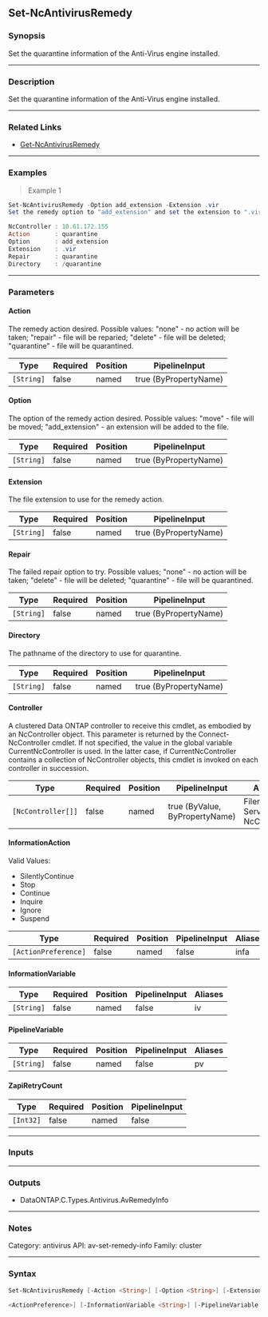 Set-NcAntivirusRemedy
---------------------

### Synopsis
Set the quarantine information of the Anti-Virus engine installed.

---

### Description

Set the quarantine information of the Anti-Virus engine installed.

---

### Related Links
* [Get-NcAntivirusRemedy](Get-NcAntivirusRemedy)

---

### Examples
> Example 1

```PowerShell
Set-NcAntivirusRemedy -Option add_extension -Extension .vir
Set the remedy option to "add_extension" and set the extension to ".vir".

NcController : 10.61.172.155
Action       : quarantine
Option       : add_extension
Extension    : .vir
Repair       : quarantine
Directory    : /quarantine

```

---

### Parameters
#### **Action**
The remedy action desired. Possible values: "none" - no action will be taken; "repair" - file will be reparied; "delete" - file will be deleted; "quarantine" -  file will be quarantined.

|Type      |Required|Position|PipelineInput        |
|----------|--------|--------|---------------------|
|`[String]`|false   |named   |true (ByPropertyName)|

#### **Option**
The option of the remedy action desired. Possible values: "move" - file will be moved; "add_extension" - an extension will be added to the file.

|Type      |Required|Position|PipelineInput        |
|----------|--------|--------|---------------------|
|`[String]`|false   |named   |true (ByPropertyName)|

#### **Extension**
The file extension to use for the remedy action.

|Type      |Required|Position|PipelineInput        |
|----------|--------|--------|---------------------|
|`[String]`|false   |named   |true (ByPropertyName)|

#### **Repair**
The failed repair option to try. Possible values; "none" - no action will be taken; "delete" - file will be deleted; "quarantine" - file will be quarantined.

|Type      |Required|Position|PipelineInput        |
|----------|--------|--------|---------------------|
|`[String]`|false   |named   |true (ByPropertyName)|

#### **Directory**
The pathname of the directory to use for quarantine.

|Type      |Required|Position|PipelineInput        |
|----------|--------|--------|---------------------|
|`[String]`|false   |named   |true (ByPropertyName)|

#### **Controller**
A clustered Data ONTAP controller to receive this cmdlet, as embodied by an NcController object.  This parameter is returned by the Connect-NcController cmdlet.  If not specified, the value in the global variable CurrentNcController is used.  In the latter case, if CurrentNcController contains a collection of NcController objects, this cmdlet is invoked on each controller in succession.

|Type              |Required|Position|PipelineInput                 |Aliases                          |
|------------------|--------|--------|------------------------------|---------------------------------|
|`[NcController[]]`|false   |named   |true (ByValue, ByPropertyName)|Filer<br/>Server<br/>NcController|

#### **InformationAction**

Valid Values:

* SilentlyContinue
* Stop
* Continue
* Inquire
* Ignore
* Suspend

|Type                |Required|Position|PipelineInput|Aliases|
|--------------------|--------|--------|-------------|-------|
|`[ActionPreference]`|false   |named   |false        |infa   |

#### **InformationVariable**

|Type      |Required|Position|PipelineInput|Aliases|
|----------|--------|--------|-------------|-------|
|`[String]`|false   |named   |false        |iv     |

#### **PipelineVariable**

|Type      |Required|Position|PipelineInput|Aliases|
|----------|--------|--------|-------------|-------|
|`[String]`|false   |named   |false        |pv     |

#### **ZapiRetryCount**

|Type     |Required|Position|PipelineInput|
|---------|--------|--------|-------------|
|`[Int32]`|false   |named   |false        |

---

### Inputs

---

### Outputs
* DataONTAP.C.Types.Antivirus.AvRemedyInfo

---

### Notes
Category: antivirus
API: av-set-remedy-info
Family: cluster

---

### Syntax
```PowerShell
Set-NcAntivirusRemedy [-Action <String>] [-Option <String>] [-Extension <String>] [-Repair <String>] [-Directory <String>] [-Controller <NcController[]>] [-InformationAction 
```
```PowerShell
<ActionPreference>] [-InformationVariable <String>] [-PipelineVariable <String>] [-ZapiRetryCount <Int32>] [<CommonParameters>]
```
